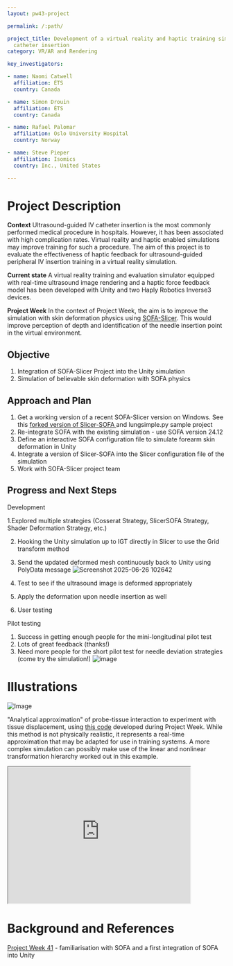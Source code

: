 ```yaml
---
layout: pw43-project

permalink: /:path/

project_title: Development of a virtual reality and haptic training simulation for ultrasound-guided
  catheter insertion
category: VR/AR and Rendering

key_investigators:

- name: Naomi Catwell
  affiliation: ÉTS
  country: Canada

- name: Simon Drouin
  affiliation: ÉTS
  country: Canada

- name: Rafael Palomar
  affiliation: Oslo University Hospital
  country: Norway

- name: Steve Pieper
  affiliation: Isomics
  country: Inc., United States

---
```


# Project Description

<!-- Add a short paragraph describing the project. -->


**Context**
Ultrasound-guided IV catheter insertion is the most commonly performed medical procedure in hospitals. However, it has been associated with high complication rates. Virtual reality and haptic enabled simulations may improve training for such a procedure. The aim of this project is to evaluate the effectiveness of haptic feedback for ultrasound-guided peripheral IV insertion training in a virtual reality simulation. 

**Current state**
A virtual reality training and evaluation simulator equipped with real-time ultrasound image rendering and a haptic force feedback model has been developed with Unity and two Haply Robotics Inverse3 devices. 

**Project Week**
In the context of Project Week, the aim is to improve the simulation with skin deformation physics using [SOFA-Slicer](https://github.com/Slicer/SlicerSOFA). This would improve perception of depth and identification of the needle insertion point in the virtual environment.



## Objective

<!-- Describe here WHAT you would like to achieve (what you will have as end result). -->


1. Integration of SOFA-Slicer Project into the Unity simulation
2. Simulation of believable skin deformation with SOFA physics



## Approach and Plan

<!-- Describe here HOW you would like to achieve the objectives stated above. -->


1. Get a working version of a recent SOFA-Slicer version on Windows. See this [forked version of Slicer-SOFA ](https://github.com/pieper/SlicerSOFA) and lungsimple.py sample project
2. Re-integrate SOFA with the existing simulation - use SOFA version 24.12
3. Define an interactive SOFA configuration file to simulate forearm skin deformation in Unity
4. Integrate a version of Slicer-SOFA into the Slicer configuration file of the simulation
5. Work with SOFA-Slicer project team 



## Progress and Next Steps

<!-- Update this section as you make progress, describing of what you have ACTUALLY DONE.
     If there are specific steps that you could not complete then you can describe them here, too. -->



Development

1.Explored multiple strategies (Cosserat Strategy, SlicerSOFA Strategy, Shader Deformation Strategy, etc.)

2. Hooking the Unity simulation up to IGT directly in Slicer to use the Grid transform method
   
4. Send the updated deformed mesh continuously back to Unity using PolyData message
![Screenshot 2025-06-26 102642](https://github.com/user-attachments/assets/41a6026e-6bfc-4cc0-837c-82221589da1a)

5. Test to see if the ultrasound image is deformed appropriately
6. Apply the deformation upon needle insertion as well
7. User testing


Pilot testing
1. Success in getting enough people for the mini-longitudinal pilot test
2. Lots of great feedback (thanks!)
3. Need more people for the short pilot test for needle deviation strategies (come try the simulation!)
![image](https://github.com/user-attachments/assets/51a376e0-ea72-4e47-85e5-07961f5f37e0)


# Illustrations

<!-- Add pictures and links to videos that demonstrate what has been accomplished. -->


![Image](https://github.com/user-attachments/assets/6d74833a-af17-41ed-9cbe-fd084dabb651)


"Analytical approximation" of probe-tissue interaction to experiment with tissue displacement, using [this code](https://github.com/pieper/SlicerSOFA/blob/07a77dcf24980475ac0c0c7736b71f142db46491/Experiments/arm.py) developed during Project Week.  While this method is not physically realistic, it represents a real-time approximation that may be adapted for use in training systems.  A more complex simulation can possibly make use of the linear and nonlinear transformation hierarchy worked out in this example.

<iframe width="420" height="315" src="https://www.youtube.com/embed/41RBgAflDH4">
 </iframe>

# Background and References

<!-- If you developed any software, include link to the source code repository.
     If possible, also add links to sample data, and to any relevant publications. -->


[Project Week 41](https://projectweek.na-mic.org/PW41_2024_MIT/Projects/SOFAUnityHapticModel/) - familiarisation with SOFA and a first integration of SOFA into Unity

